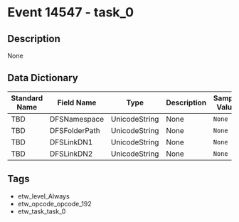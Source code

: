 # Event 14547 - task_0

## Description
None

## Data Dictionary
|Standard Name|Field Name|Type|Description|Sample Value|
|---|---|---|---|---|
|TBD|DFSNamespace|UnicodeString|None|`None`|
|TBD|DFSFolderPath|UnicodeString|None|`None`|
|TBD|DFSLinkDN1|UnicodeString|None|`None`|
|TBD|DFSLinkDN2|UnicodeString|None|`None`|

## Tags
* etw_level_Always
* etw_opcode_opcode_192
* etw_task_task_0